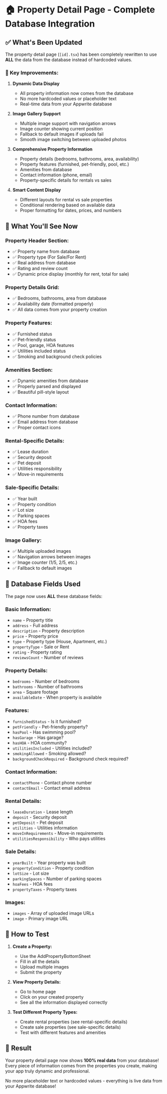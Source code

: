 # 🏠 Property Detail Page - Complete Database Integration

## ✅ What's Been Updated

The property detail page (`[id].tsx`) has been completely rewritten to use **ALL** the data from the database instead of hardcoded values.

### **🔧 Key Improvements:**

1. **Dynamic Data Display**
   - All property information now comes from the database
   - No more hardcoded values or placeholder text
   - Real-time data from your Appwrite database

2. **Image Gallery Support**
   - Multiple image support with navigation arrows
   - Image counter showing current position
   - Fallback to default images if uploads fail
   - Smooth image switching between uploaded photos

3. **Comprehensive Property Information**
   - Property details (bedrooms, bathrooms, area, availability)
   - Property features (furnished, pet-friendly, pool, etc.)
   - Amenities from database
   - Contact information (phone, email)
   - Property-specific details for rentals vs sales

4. **Smart Content Display**
   - Different layouts for rental vs sale properties
   - Conditional rendering based on available data
   - Proper formatting for dates, prices, and numbers

## 📱 What You'll See Now

### **Property Header Section:**
- ✅ Property name from database
- ✅ Property type (For Sale/For Rent)
- ✅ Real address from database
- ✅ Rating and review count
- ✅ Dynamic price display (monthly for rent, total for sale)

### **Property Details Grid:**
- ✅ Bedrooms, bathrooms, area from database
- ✅ Availability date (formatted properly)
- ✅ All data comes from your property creation

### **Property Features:**
- ✅ Furnished status
- ✅ Pet-friendly status
- ✅ Pool, garage, HOA features
- ✅ Utilities included status
- ✅ Smoking and background check policies

### **Amenities Section:**
- ✅ Dynamic amenities from database
- ✅ Properly parsed and displayed
- ✅ Beautiful pill-style layout

### **Contact Information:**
- ✅ Phone number from database
- ✅ Email address from database
- ✅ Proper contact icons

### **Rental-Specific Details:**
- ✅ Lease duration
- ✅ Security deposit
- ✅ Pet deposit
- ✅ Utilities responsibility
- ✅ Move-in requirements

### **Sale-Specific Details:**
- ✅ Year built
- ✅ Property condition
- ✅ Lot size
- ✅ Parking spaces
- ✅ HOA fees
- ✅ Property taxes

### **Image Gallery:**
- ✅ Multiple uploaded images
- ✅ Navigation arrows between images
- ✅ Image counter (1/5, 2/5, etc.)
- ✅ Fallback to default images

## 🎯 Database Fields Used

The page now uses **ALL** these database fields:

### **Basic Information:**
- `name` - Property title
- `address` - Full address
- `description` - Property description
- `price` - Property price
- `type` - Property type (House, Apartment, etc.)
- `propertyType` - Sale or Rent
- `rating` - Property rating
- `reviewsCount` - Number of reviews

### **Property Details:**
- `bedrooms` - Number of bedrooms
- `bathrooms` - Number of bathrooms
- `area` - Square footage
- `availableDate` - When property is available

### **Features:**
- `furnishedStatus` - Is it furnished?
- `petFriendly` - Pet-friendly property?
- `hasPool` - Has swimming pool?
- `hasGarage` - Has garage?
- `hasHOA` - HOA community?
- `utilitiesIncluded` - Utilities included?
- `smokingAllowed` - Smoking allowed?
- `backgroundCheckRequired` - Background check required?

### **Contact Information:**
- `contactPhone` - Contact phone number
- `contactEmail` - Contact email address

### **Rental Details:**
- `leaseDuration` - Lease length
- `deposit` - Security deposit
- `petDeposit` - Pet deposit
- `utilities` - Utilities information
- `moveInRequirements` - Move-in requirements
- `utilitiesResponsibility` - Who pays utilities

### **Sale Details:**
- `yearBuilt` - Year property was built
- `propertyCondition` - Property condition
- `lotSize` - Lot size
- `parkingSpaces` - Number of parking spaces
- `hoaFees` - HOA fees
- `propertyTaxes` - Property taxes

### **Images:**
- `images` - Array of uploaded image URLs
- `image` - Primary image URL

## 🚀 How to Test

1. **Create a Property:**
   - Use the AddPropertyBottomSheet
   - Fill in all the details
   - Upload multiple images
   - Submit the property

2. **View Property Details:**
   - Go to home page
   - Click on your created property
   - See all the information displayed correctly

3. **Test Different Property Types:**
   - Create rental properties (see rental-specific details)
   - Create sale properties (see sale-specific details)
   - Test with different features and amenities

## 🎉 Result

Your property detail page now shows **100% real data** from your database! Every piece of information comes from the properties you create, making your app truly dynamic and professional.

No more placeholder text or hardcoded values - everything is live data from your Appwrite database!
